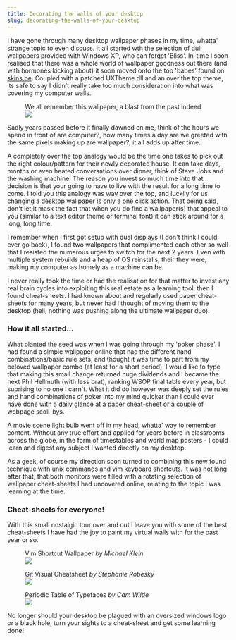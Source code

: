 ```yaml
---
title: Decorating the walls of your desktop
slug: decorating-the-walls-of-your-desktop
---
```


I have gone through many desktop wallpaper phases in my time, whatta' strange topic to even discuss.
It all started wth the selection of dull wallpapers provided with Windows XP, who can forget 'Bliss'.
In-time I soon realised that there was a whole world of wallpaper goodness out there (and with hormones kicking about) it soon moved onto the top 'babes' found on [skins.be](http://skins.be).
Coupled with a patched UXTheme.dll and an over the top theme, its safe to say I didn't really take too much consideration into what was covering my computer walls.

<figure>
    <figcaption>We all remember this wallpaper, a blast from the past indeed</figcaption>
    <a href="http://en.wikipedia.org/wiki/Bliss_(image)"><img src="/assets/decorating-the-walls-of-your-desktop/bliss.jpg" /></a>
</figure>

Sadly years passed before it finally dawned on me, think of the hours we spend in front of are computer?, how many times a day are we greeted with the same pixels making up are wallpaper?, it all adds up after time.

A completely over the top analogy would be the time one takes to pick out the right colour/pattern for their newly decorated house.
It can take days, months or even heated conversations over dinner, think of Steve Jobs and the washing machine.
The reason you invest so much time into that decision is that your going to have to live with the result for a long time to come.
I told you this analogy was way over the top, and luckily for us changing a desktop wallpaper is only a one click action.
That being said, don't let it mask the fact that when you do find a wallpaper(s) that appeal to you (similar to a text editor theme or terminal font) it can stick around for a long, long time.

I remember when I first got setup with dual displays (I don't think I could ever go back), I found two wallpapers that complimented each other so well that I resisted the numerous urges to switch for the next 2 years.
Even with multiple system rebuilds and a heap of OS reinstalls, their they were, making my computer as homely as a machine can be.

I never really took the time or had the realisation for that matter to invest any real brain cycles into exploiting this real estate as a learning tool, then I found cheat-sheets.
I had known about and regularly used paper cheat-sheets for many years, but never had I thought of moving them to the desktop (hell, nothing was pushing along the ultimate wallpaper duo).

### How it all started...

What planted the seed was when I was going through my 'poker phase'.
I had found a simple wallpaper online that had the different hand combinations/basic rule sets, and thought it was time to part from my beloved wallpaper combo (at least for a short period).
I would like to type that making this small change returned huge dividends and I became the next Phil Hellmuth (with less brat), ranking WSOP final table every year, but suprising to no one I carn't.
What it did do however was deeply set the rules and hand combinations of poker into my mind quicker than I could ever have done with a daily glance at a paper cheat-sheet or a couple of webpage scoll-bys.

A movie scene light bulb went off in my head, whatta' way to remember content.
Without any true effort and applied for years before in classrooms across the globe, in the form of timestables and world map posters - I could learn and digest any subject I wanted directly on my desktop.

As a geek, of course my direction soon turned to combining this new found technique with unix commands and vim keyboard shortcuts.
It was not long after that, that both monitors were filled with a rotating selection of wallpaper cheat-sheets I had uncovered online, relating to the topic I was learning at the time.

### Cheat-sheets for everyone!

With this small nostalgic tour over and out I leave you with some of the best cheat-sheets I have had the joy to paint my virtual walls with for the past year or so.

<figure>
    <figcaption>Vim Shortcut Wallpaper <em>by Michael Klein</em></figcaption>
    <a href="https://github.com/LevelbossMike/vim_shortcut_wallpaper"><img src="/assets/decorating-the-walls-of-your-desktop/vim-shortcuts.jpg" /></a>
</figure>

<figure>
    <figcaption>Git Visual Cheatsheet <em>by Stephanie Robesky</em></figcaption>
    <a href="https://github.com/nerdgirl/git-cheatsheet-visual"><img src="/assets/decorating-the-walls-of-your-desktop/git-cheatsheet.jpg" /></a>
</figure>

<figure>
    <figcaption>Periodic Table of Typefaces <em>by Cam Wilde</em></figcaption>
    <a href="http://www.squidspot.com/Periodic_Table_of_Typefaces.html"><img src="/assets/decorating-the-walls-of-your-desktop/periodic-table-of-typefaces.jpg" /></a>
</figure>

No longer should your desktop be plagued with an oversized windows logo or a black hole, turn your sights to a cheat-sheet and get some learning done!